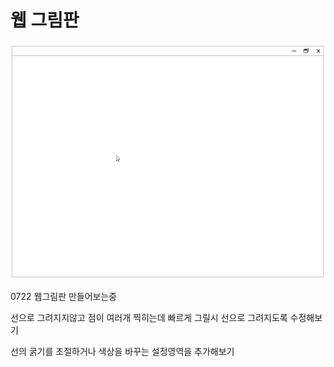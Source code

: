 # 웹 그림판

![drawing_board](./drawing_board.gif)

0722 웹그림판 만들어보는중

선으로 그려지지않고 점이 여러개 찍히는데 빠르게 그릴시 선으로 그려지도록 수정해보기

선의 굵기를 조절하거나 색상을 바꾸는 설정영역을 추가해보기